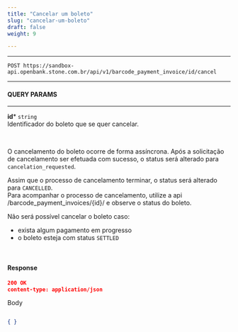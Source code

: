 ```yaml
---
title: "Cancelar um boleto"
slug: "cancelar-um-boleto"
draft: false
weight: 9

---
```

---
```http request
POST https://sandbox-api.openbank.stone.com.br/api/v1/barcode_payment_invoice/id/cancel
```
---

#### **QUERY PARAMS**
---
**id*** `string`
<br> Identificador do boleto que se quer cancelar.

<br>


O cancelamento do boleto ocorre de forma assíncrona. Após a solicitação de cancelamento ser efetuada com sucesso, o status será alterado para `cancelation_requested`.

Assim que o processo de cancelamento terminar, o status será alterado para `CANCELLED`. 
<br>Para acompanhar o processo de cancelamento, utilize a api /barcode_payment_invoices/{id}/ e observe o status do boleto.

Não será possível cancelar o boleto caso:

- exista algum pagamento em progresso
- o boleto esteja com status `SETTLED`


<br> 

#### **Response**

```JSON
200 OK
content-type: application/json
```
Body
```JSON

{ }

